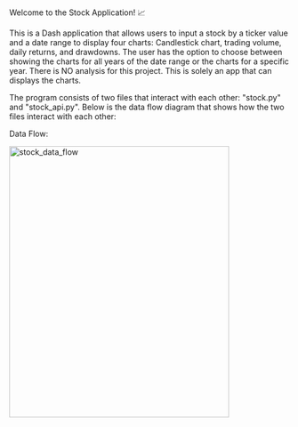 Welcome to the Stock Application! 📈

This is a Dash application that allows users to input a stock by a ticker value and a date range to display four charts: Candlestick chart, trading volume, daily returns, and drawdowns.
The user has the option to choose between showing the charts for all years of the date range or the charts for a specific year. There is NO analysis for this project. This is solely an app 
that can displays the charts. 

The program consists of two files that interact with each other: "stock.py" and "stock_api.py". Below is the data flow diagram that shows how the two files interact with each other:

Data Flow:




<img width="395" height="488" alt="stock_data_flow" src="https://github.com/user-attachments/assets/d17f4cc2-6e86-4f97-8d4f-375f4b5c6105" />
